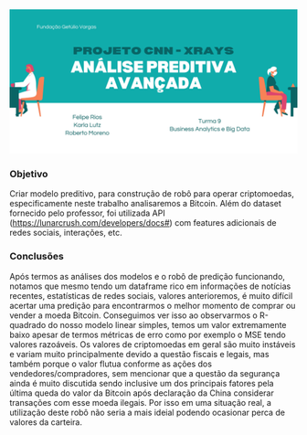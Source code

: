 <img src="https://github.com/KarlaLutz/cripto/blob/main/Funda%C3%A7%C3%A3o%20Get%C3%BAlio%20Vargas.jpg">

### Objetivo

Criar modelo preditivo, para construção de robô para operar criptomoedas, especificamente neste trabalho analisaremos a Bitcoin. Além do dataset fornecido pelo professor, foi utilizada API (https://lunarcrush.com/developers/docs#) com features adicionais de redes sociais, interações, etc.


### Conclusões

Após termos as análises dos modelos e o robô de predição funcionando, notamos que mesmo tendo um dataframe rico em informações de notícias recentes, estatísticas de redes sociais, valores anterioremos, é muito difícil acertar uma predição para encontrarmos o melhor momento de comprar ou vender a moeda Bitcoin. Conseguimos ver isso ao observarmos o R-quadrado do nosso modelo linear simples, temos um valor extremamente baixo apesar de termos métricas de erro como por exemplo o MSE tendo valores razoáveis.
Os valores de criptomoedas em geral são muito instáveis e variam muito principalmente devido a questão fiscais e legais, mas também porque o valor flutua conforme as ações dos vendedores/compradores, sem mencionar que a questão da segurança ainda é muito discutida sendo inclusive um dos principais fatores pela última queda do valor da Bitcoin após declaração da China considerar transações com esse moeda ilegais.
Por isso em uma situação real, a utilização deste robô não seria a mais ideial podendo ocasionar perca de valores da carteira.
